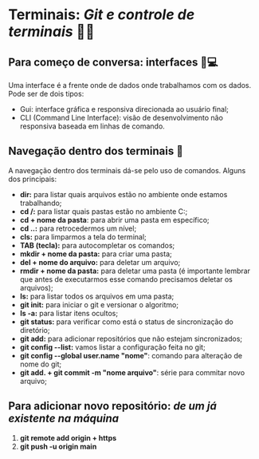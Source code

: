 # **Terminais:** *Git e controle de terminais* 👨‍💻  
## Para  começo de conversa: interfaces 📱💻
Uma interface é a frente onde de dados onde trabalhamos com os dados. Pode ser de dois tipos:
- Gui: interface gráfica e responsiva direcionada ao usuário final;
- CLI (Command Line Interface): visão de desenvolvimento não responsiva baseada em linhas de comando.   
## Navegação dentro dos terminais 🚦
A navegação dentro dos terminais dá-se pelo uso de comandos. Alguns dos principais:
- **dir:** para listar quais arquivos estão no ambiente onde estamos trabalhando;
- **cd /:** para listar quais pastas estão no ambiente C:;
- **cd + nome da pasta**: para abrir uma pasta em específico;
- **cd ..:** para retrocedermos um nível;
- **cls:** para limparmos a tela do terminal;
- **TAB (tecla):** para autocompletar os comandos;
- **mkdir + nome da pasta:** para criar uma pasta;
- **del + nome do arquivo:** para deletar um arquivo;
- **rmdir + nome da pasta:** para deletar uma pasta (é importante lembrar que antes de executarmos esse comando precisamos deletar os arquivos);
- **ls:** para listar todos os arquivos em uma pasta;
- **git init:** para iniciar o git e versionar o algoritmo;
- **ls -a:** para listar itens ocultos;
- **git status:** para verificar como está o status de sincronização do diretório;
- **git add:** para adicionar repositórios que não estejam sincronizados;
- **git config --list:** vamos listar a configuração feita no git;
- **git config --global user.name "nome"**: comando para alteração de nome do git;
- **git add. + git commit -m "nome arquivo"**: série para commitar novo arquivo;

## Para adicionar novo repositório: *de um já existente na máquina*
1. **git remote add origin + https**
2. **git push -u origin main**